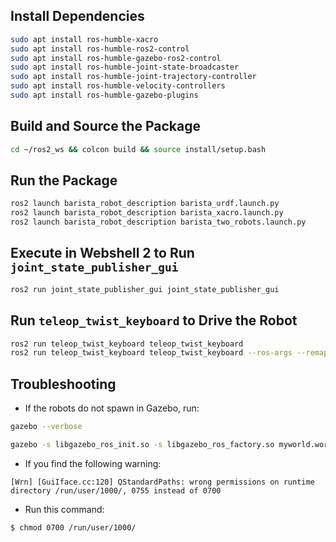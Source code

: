 
## Install Dependencies

```bash
sudo apt install ros-humble-xacro
sudo apt install ros-humble-ros2-control
sudo apt install ros-humble-gazebo-ros2-control
sudo apt install ros-humble-joint-state-broadcaster
sudo apt install ros-humble-joint-trajectory-controller
sudo apt install ros-humble-velocity-controllers
sudo apt install ros-humble-gazebo-plugins
```

## Build and Source the Package

```bash
cd ~/ros2_ws && colcon build && source install/setup.bash
```

## Run the Package

```bash
ros2 launch barista_robot_description barista_urdf.launch.py
ros2 launch barista_robot_description barista_xacro.launch.py
ros2 launch barista_robot_description barista_two_robots.launch.py
```

## Execute in Webshell 2 to Run `joint_state_publisher_gui`

```bash
ros2 run joint_state_publisher_gui joint_state_publisher_gui
```

## Run `teleop_twist_keyboard` to Drive the Robot

```bash
ros2 run teleop_twist_keyboard teleop_twist_keyboard
ros2 run teleop_twist_keyboard teleop_twist_keyboard --ros-args --remap cmd_vel:=/barista_robot/cmd_vel
```

## Troubleshooting

- If the robots do not spawn in Gazebo, run:

```bash
gazebo --verbose

gazebo -s libgazebo_ros_init.so -s libgazebo_ros_factory.so myworld.world

```

- If you find the following warning:

```
[Wrn] [GuiIface.cc:120] QStandardPaths: wrong permissions on runtime directory /run/user/1000/, 0755 instead of 0700
```

- Run this command:

```bash
$ chmod 0700 /run/user/1000/
```

